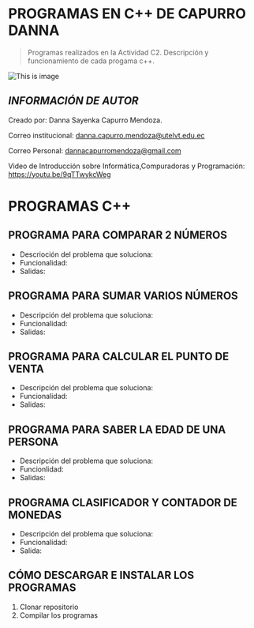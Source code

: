 # PROGRAMAS EN C++ DE CAPURRO DANNA 

>Programas realizados en la Actividad C2. Descripción y funcionamiento de cada progama c++.

![This is image](https://user-images.githubusercontent.com/101121335/169905442-4f52be26-5fe8-4503-ae45-aec1e450e4c1.png)


## ***INFORMACIÓN DE AUTOR***                                                       
Creado por: Danna Sayenka Capurro Mendoza.                               

Correo institucional: danna.capurro.mendoza@utelvt.edu.ec

Correo Personal: dannacapurromendoza@gmail.com

Video de Introducción sobre Informática,Compuradoras y Programación: https://youtu.be/9qTTwykcWeg  

# **PROGRAMAS C++**

## **PROGRAMA PARA COMPARAR 2 NÚMEROS**
- Descrioción del problema que soluciona:
- Funcionalidad:
- Salidas: 

## **PROGRAMA PARA SUMAR VARIOS NÚMEROS**
- Descripción del problema que soluciona:
- Funcionalidad:
- Salidas: 

## **PROGRAMA PARA CALCULAR EL PUNTO DE VENTA**
- Descripción del problema que soluciona:
- Funcionalidad:
- Salidas:

## **PROGRAMA PARA SABER LA EDAD DE UNA PERSONA**
- Descripción del problema que soluciona:
- Funcionlidad:
- Salidas:

## **PROGRAMA CLASIFICADOR Y CONTADOR DE MONEDAS**
- Descripción del problema que soluciona:
- Funcionalidad:
- Salida: 

## **CÓMO DESCARGAR E INSTALAR LOS PROGRAMAS**
1. Clonar repositorio
2. Compilar los programas
